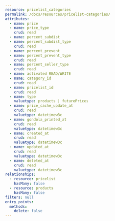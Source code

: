 ```yaml
---
resource: pricelist_categories
permalink: /docs/resources/pricelist-categories/
attributes:
  - name: price
  - name: price_type
    crud: read
  - name: percent_subdist
  - name: percent_subdist_type
    crud: read
  - name: percent_prevent
  - name: percent_prevent_type
    crud: read
  - name: percent_seller_type
    crud: read
  - name: activated READ/WRITE
  - name: category_id
    crud: read
  - name: pricelist_id
    crud: read
  - name: type
    valuetype: products | futurePrices
  - name: price_cache_update_at
    crud: read
    valuetype: datetimew3c
  - name: gondola_printed_at
    crud: read
    valuetype: datetimew3c
  - name: created_at
    crud: read
    valuetype: datetimew3c
  - name: updated_at
    crud: read
    valuetype: datetimew3c
  - name: deleted_at
    crud: read
    valuetype: datetimew3c
relationships:
  - resource: pricelist
    hasMany: false
  - resource: products
    hasMany: false
filters: null
entry_points:
  methods:
    delete: false
---
```

